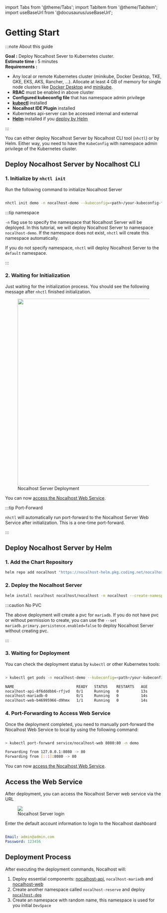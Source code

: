 import Tabs from '@theme/Tabs';
import TabItem from '@theme/TabItem';
import useBaseUrl from '@docusaurus/useBaseUrl';

# Getting Start

:::note About this guide

**Goal :** Deploy Nocalhost Sever to Kubernetes cluster. <br />
**Estimate time :** 5 minutes <br />
**Requirements :**
- Any local or remote Kubernetes cluster (minikube, Docker Desktop, TKE, GKE, EKS, AKS, Rancher, ...). Allocate at least 4 GB of memory for single node clusters like [Docker Desktop](https://docs.docker.com/docker-for-mac/kubernetes/) and [minikube](https://minikube.sigs.k8s.io/docs/start/).
- **RBAC** must be enabled in above cluster
- **Configured kubeconfig file** that has namespace admin privilege
- **[kubectl](https://kubernetes.io/docs/tasks/tools/)** installed
- **Nocalhost IDE Plugin** installed
- Kubernetes api-server can be accessed internal and external
- **[Helm](https://helm.sh/docs/intro/install/)** installed if you [deploy by Helm](#deploy-by-helm)

:::

You can either deploy Nocalhost Server by Nocalhost CLI tool (`nhctl`) or by Helm. Either way, you need to have the `KubeConfig` with namespace admin privilege of the Kubernetes cluster.

## Deploy Nocalhost Server by Nocalhost CLI

### 1. Initialize by `nhctl init`

Run the following command to initialize Nocalhost Server

```bash 

nhctl init demo -n nocalhost-demo --kubeconfig=<path>/your-kubeconfig-file
```

:::tip namespace

`-n` flag use to specify the namespace that Nocalhost Server will be deployed. In this tutorial, we will deploy Nocalhost Server to namespace `nocalhost-demo`. If the namespace does not exist, `nhctl` will create this namespace automatically. 

If you do not specify namespace, `nhctl` will deploy Nocalhost Server to the `default` namespace.

:::

### 2. Waiting for Initialization

Just waiting for the initialization process. You should see the following message after `nhctl` finished initialization.

<figure className="img-frame">
  <img className="gif-img" src={useBaseUrl('/img/server/server-deployed.png')} width="600"/>
  <figcaption>Nocalhost Server Deployment</figcaption>
</figure>

You can now [access the Nocalhost Web Service](#access-the-web-service).

:::tip Port-Forward

`nhctl` will automatically run port-forward to the Nocalhost Server Web Service after initialization. This is a one-time port-forward.

:::

## Deploy Nocalhost Server by Helm

### 1. Add the Chart Repository

```bash
helm repo add nocalhost "https://nocalhost-helm.pkg.coding.net/nocalhost/nocalhost"
``` 

### 2. Deploy the Nocalhost Server

```bash
helm install nocalhost nocalhost/nocalhost -n nocalhost --create-namespace --kubeconfig=<path>/your-kubeconfig-file
```

:::caution No PVC

The above deployment will create a pvc for `mariadb`. If you do not have pvc or without permission to create, you can use the `--set mariadb.primary.persistence.enabled=false` to deploy Nocalhost Server without creating pvc.

:::

### 3. Waiting for Deployment 

You can check the deployment status by `kubectl` or other Kubernetes tools:

```bash

> kubectl get pods -n nocalhost-demo --kubeconfig=<path>/your-kubeconfig-file

NAME                            READY   STATUS    RESTARTS   AGE
nocalhost-api-8f6dddbb6-rfjvd   0/1     Running   0          13s
nocalhost-mariadb-0             0/1     Running   0          14s
nocalhost-web-b46995966-d9hmx   1/1     Running   0          14s

```

### 4. Port-Forwarding to Access Web Service

Once the deployment completed, you need to manually port-forward the Nocalhost Web Service to local by using the following command:

```bash

> kubectl port-forward service/nocalhost-web 8080:80 -n demo   

Forwarding from 127.0.0.1:8080 -> 80
Forwarding from [::1]:8080 -> 80

```

You can now [access the Nocalhost Web Service](#access-the-web-service).

## Access the Web Service

After deployment, you can access the Nocalhost Server web service via the URL

<figure className="img-frame">
  <img className="gif-img" src={useBaseUrl('/img/server/server-login.jpg')} />
  <figcaption>Nocalhost Server login</figcaption>
</figure>

Enter the default account information to login to the Nocalhost dashboard

```yaml title="Username and Password to access web service"

Email: admin@admin.com
Password: 123456

```

## Deployment Process

After executing the deployment commands, Nocalhost will:

1. Deploy essential components: [nocalhost-api](./server-overview#nocalhost-api), `nocalhost-mariadb` and [nocalhost-web](./server-overview#nocalhost-web)
2. Create another namespace called `nocalhost-reserve` and deploy [`nocalhost-dep`](./nh-dep)
3. Create an namespace with random name, this namespace is used for you initial `DevSpace`


